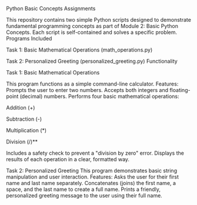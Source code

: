 Python Basic Concepts Assignments

This repository contains two simple Python scripts designed to demonstrate fundamental programming concepts as part of Module 2: Basic Python Concepts. Each script is self-contained and solves a specific problem.
Programs Included

Task 1: Basic Mathematical Operations (math_operations.py)

Task 2: Personalized Greeting (personalized_greeting.py)
Functionality


Task 1: Basic Mathematical Operations

This program functions as a simple command-line calculator.
Features:
Prompts the user to enter two numbers.
Accepts both integers and floating-point (decimal) numbers.
Performs four basic mathematical operations:

Addition (+)

Subtraction (-)

Multiplication (*)

Division (/)**

Includes a safety check to prevent a "division by zero" error.
Displays the results of each operation in a clear, formatted way.


Task 2: Personalized Greeting
This program demonstrates basic string manipulation and user interaction.
Features:
Asks the user for their first name and last name separately.
Concatenates (joins) the first name, a space, and the last name to create a full name.
Prints a friendly, personalized greeting message to the user using their full name.
